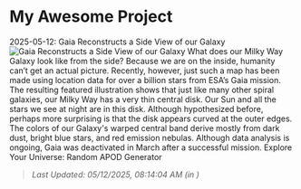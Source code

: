 # My Awesome Project

<!-- APOD Start -->
2025-05-12: Gaia Reconstructs a Side View of our Galaxy
![Gaia Reconstructs a Side View of our Galaxy](https://apod.nasa.gov/apod/image/2505/MilkyWaySide_Gaia_960.jpg)
What does our Milky Way Galaxy look like from the side? Because we are on the inside, humanity can’t get an actual picture. Recently, however, just such a map has been made using location data for over a billion stars from ESA’s Gaia mission. The resulting featured illustration shows that just like many other spiral galaxies, our Milky Way has a very thin central disk. Our Sun and all the stars we see at night are in this disk. Although hypothesized before, perhaps more surprising is that the disk appears curved at the outer edges. The colors of our Galaxy's warped central band derive mostly from dark dust, bright blue stars, and red emission nebulas. Although data analysis is ongoing, Gaia was deactivated in March after a successful mission.   Explore Your Universe: Random APOD Generator
> _Last Updated: 05/12/2025, 08:14:04 AM (in )_
<!-- APOD End -->
